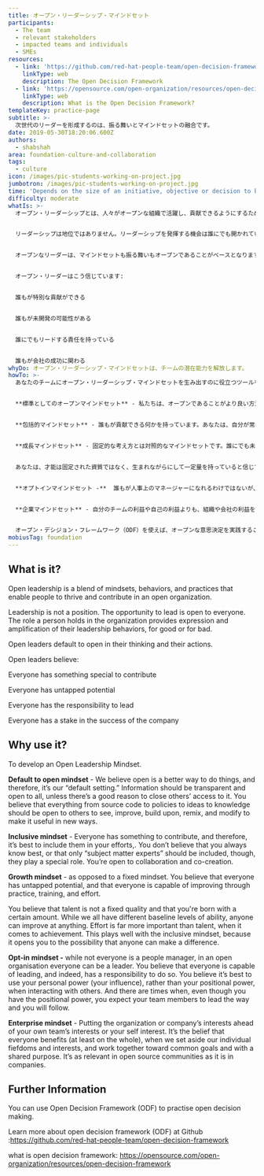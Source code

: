 ```yaml
---
title: オープン・リーダーシップ・マインドセット
participants:
  - The team
  - relevant stakeholders
  - impacted teams and individuals
  - SMEs
resources:
  - link: 'https://github.com/red-hat-people-team/open-decision-framework'
    linkType: web
    description: The Open Decision Framework
  - link: 'https://opensource.com/open-organization/resources/open-decision-framework'
    linkType: web
    description: What is the Open Decision Framework?
templateKey: practice-page
subtitle: >-
  次世代のリーダーを形成するのは、振る舞いとマインドセットの融合です。
date: 2019-05-30T18:20:06.600Z
authors:
  - shabshah
area: foundation-culture-and-collaboration
tags:
  - culture
icon: /images/pic-students-working-on-project.jpg
jumbotron: /images/pic-students-working-on-project.jpg
time: 'Depends on the size of an initiative, objective or decision to be taken.'
difficulty: moderate
whatIs: >-
  オープン・リーダーシップとは、人々がオープンな組織で活躍し、貢献できるようにするためのマインドセット、振る舞い、プラクティスの融合です。


  リーダーシップは地位ではありません。リーダーシップを発揮する機会は誰にでも開かれています。組織における役割によって、良くも悪くも、その人のリーダーシップを持った振る舞いを表現し、増幅することができます。


  オープンなリーダーは、マインドセットも振る舞いもオープンであることがベースとなります。


  オープン・リーダーはこう信じています:


  誰もが特別な貢献ができる


  誰もが未開発の可能性がある


  誰にでもリードする責任を持っている


  誰もが会社の成功に関わる
whyDo: オープン・リーダーシップ・マインドセットは、チームの潜在能力を解放します。
howTo: >-
  あなたのチームにオープン・リーダーシップ・マインドセットを生み出すのに役立つツールをいくつかご紹介します:


  **標準としてのオープンマインドセット** - 私たちは、オープンであることがより良い方法であると信じており、それが私たちの "デフォルトの考え方"になります。情報は、他者からのアクセスを制限する正当な理由がない限り、誰に対しても透明でオープンであるべきです。 あなたは、ソースコードからポリシー、アイデア、知識に至るまで、あらゆるものが他の人の目に触れ、改良され、構築され、リミックスされ、新しい方法で有用になるように修正されるためにオープンであるべきだと信じています。


  **包括的マインドセット** - 誰もが貢献できる何かを持っています。あなたは、自分が常に一番よく知っていると信じているわけでも、「専門家」だけが特別な役割を果たすべきだと思っているわけでもありません。あなたはコラボレーションと共創に対してオープンです。


  **成長マインドセット** - 固定的な考え方とは対照的なマインドセットです。誰にでも未開発の可能性があり、プラクティス、トレーニング、努力によって向上する能力があると信じています。


  あなたは、才能は固定された資質ではなく、生まれながらにして一定量を持っていると信じています。 私たちは皆、基本的な能力レベルは異なるが、誰でも何でも上達させることができます。達成するためには、才能よりも努力の方がはるかに重要です。これは包括的マインドセットと相性がよく、誰でも変化を起こせるという可能性を開いてくれます。


  **オプトインマインドセット -**  誰もが人事上のマネージャーになれるわけではないが、オープンな組織では誰もがリーダーになれます。誰もがリーダーになれるし、実際そうする責任があると信じています。また、他者と接する際には、地位的な力ではなく、個人的な力（影響力）を行使するのが最善だと考えています。また、たとえあなたが役職上の力を持っていても、チームメンバーが道を切り開き、自分はそれに従うことを期待する場合もあります。


  **企業マインドセット** - 自分のチームの利益や自己の利益よりも、組織や会社の利益を優先すること。それは、個々の領域や利益を脇に置き、共通の目標に向かって、協力することで、誰もが（少なくとも全体としては）利益を得ることができるという信念です。これは、オープンソースコミュニティにおいても同様です。


  オープン・デシジョン・フレームワーク（ODF）を使えば、オープンな意思決定を実践することができます。詳しくはリンク集をご覧ください。
mobiusTag: foundation
---
```

## What is it?

Open leadership is a blend of mindsets, behaviors, and practices that enable people to thrive and contribute in an open organization.

Leadership is not a position. The opportunity to lead is open to everyone. The role a person holds in the organization provides expression and amplification of their leadership behaviors, for good or for bad.

Open leaders default to open in their thinking and their actions.

Open leaders believe:

Everyone has something special to contribute

Everyone has untapped potential

Everyone has the responsibility to lead

Everyone has a stake in the success of the company

## Why use it?

To develop an Open Leadership Mindset.

**Default to open mindset** - We believe open is a better way to do things, and therefore, it’s our “default setting.” Information should be transparent and open to all, unless there’s a good reason to close others’ access to it. You believe that everything from source code to policies to ideas to knowledge should be open to others to see, improve, build upon, remix, and modify to make it useful in new ways.

**Inclusive mindset** - Everyone has something to contribute, and therefore, it’s best to include them in your efforts,. You don’t believe that you always know best, or that only “subject matter experts” should be included, though, they play a special role. You’re open to collaboration and co-creation.

**Growth mindset** - as opposed to a fixed mindset. You believe that everyone has untapped potential, and that everyone is capable of improving through practice, training, and effort.

You believe that talent is not a fixed quality and that you're born with a certain amount.  While we all have different baseline levels of ability, anyone can improve at anything. Effort is far more important than talent, when it comes to achievement. This plays well with the inclusive mindset, because it opens you to the possibility that anyone can make a difference.

**Opt-in mindset -**  while not everyone is a people manager, in an open organisation everyone can be a leader. You believe that everyone is capable of leading, and indeed, has a responsibility to do so. You believe it’s best to use your personal power (your influence), rather than your positional power, when interacting with others. And there are times when, even though you have the positional power, you expect your team members to lead the way and you will follow.

**Enterprise mindset** - Putting the organization or company’s interests ahead of your own team’s interests or your self interest. It’s the belief that everyone benefits (at least on the whole), when we set aside our individual fiefdoms and interests, and work together toward common goals and with a shared purpose. It’s as relevant in open source communities as it is in companies.

## Further Information

You can use Open Decision Framework (ODF) to practise open decision making.

Learn more about open decision framework (ODF) at  Github :<https://github.com/red-hat-people-team/open-decision-framework>

what is open decision framework: <https://opensource.com/open-organization/resources/open-decision-framework>